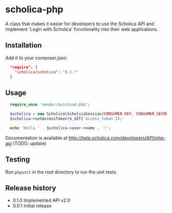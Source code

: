 scholica-php
============

A class that makes it easier for developers to use the Scholica API and implement 'Login with Scholica' functionality into their web applications.

## Installation

Add it to your composer.json:

```json
  "require": {
    "scholica/scholica": "0.1.*"
  }
```

## Usage

```php
  require_once 'vendor/autoload.php';

  $scholica = new Scholica\ScholicaSession(CONSUMER_KEY, CONSUMER_SECRET);
  $scholica->setAccessToken($_GET['access_token']);

  echo 'Hello ' . $scholica->user->name . '!';
```

Documentation is available at http://help.scholica.com/developers/API/php-api (TODO: update)

## Testing

Run `phpunit` in the root directory to run the unit tests.

## Release history

* 0.1.0 Implemented API v2.0
* 0.0.1 Initial release